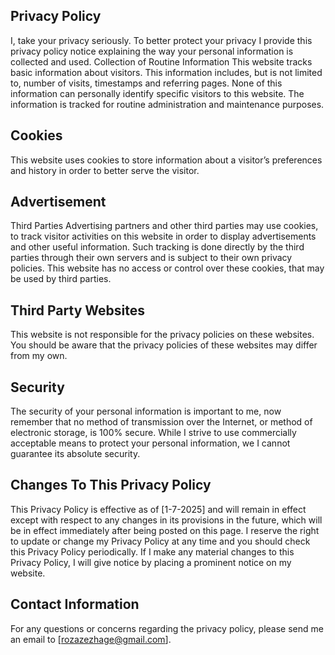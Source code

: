 ## Privacy Policy

I, take your privacy
seriously. To better protect your privacy I provide this privacy
policy notice explaining the way your personal information is collected and
used.
Collection of Routine Information This website tracks basic
information about visitors.
This information includes,
but is not limited to, number of visits, timestamps
and referring pages.
None of this information can personally identify specific
visitors to this website.
The information is
tracked for routine administration and maintenance purposes.

## Cookies

This website uses cookies to store information about a
visitor’s preferences and history in order to better serve the visitor.

## Advertisement

Third Parties Advertising partners and other third
parties may use cookies, to track visitor activities on this website in order to display advertisements and other useful information.
Such tracking is done directly by the third parties through their own servers and is subject to their own privacy policies.
This website has no access or control over these cookies, that may be used by third parties.

## Third Party Websites

This website is not responsible for the privacy policies on these
websites.
You should be aware that the privacy policies of these websites may
differ from my own.

## Security

The security of your personal information is important to me, now remember that no method of transmission over the Internet, or method of electronic storage, is 100% secure.
While I strive to use commercially acceptable means to protect
your personal information, we I cannot guarantee its absolute
security.

## Changes To This Privacy Policy

This Privacy Policy is effective as of
[1-7-2025] and will remain in effect except with respect to any changes in its
provisions in the future, which will be in effect immediately after being posted
on this page.
I reserve the right to update or change my Privacy Policy at any time and you should check this Privacy Policy periodically.
If I make any material changes to this Privacy Policy, I will give notice by placing a prominent notice on my website.

## Contact Information

For any questions or concerns
regarding the privacy policy, please send me an email to [rozazezhage@gmail.com].
